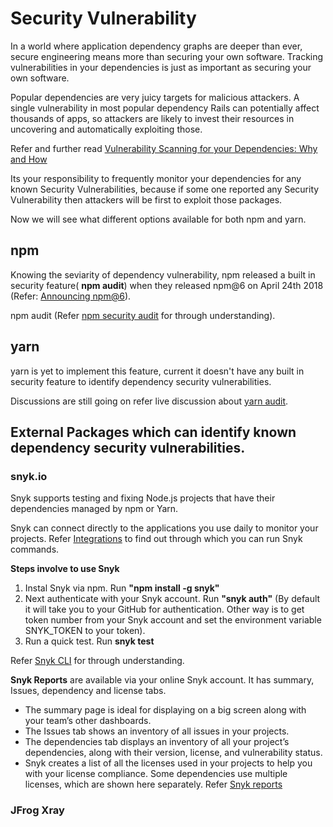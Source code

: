 # Security Vulnerability

In a world where application dependency graphs are deeper than ever, secure engineering means more than securing your own software. Tracking vulnerabilities in your dependencies is just as important as securing your own software.

Popular dependencies are very juicy targets for malicious attackers. A single vulnerability in most popular dependency Rails can potentially affect thousands of apps, so attackers are likely to invest their resources in uncovering and automatically exploiting those.

Refer and further read [Vulnerability Scanning for your Dependencies: Why and How](https://www.aptible.com/blog/vulnerability-scanning-for-your-dependencies-why-and-how/)

Its your responsibility to frequently monitor your dependencies for any known Security Vulnerabilities, because if some one reported any Security Vulnerability then attackers will be first to exploit those packages.

Now we will see what different options available for both npm and yarn. 

## npm

Knowing the seviarity of dependency vulnerability, npm released a built in security feature( **npm audit**) when they released npm@6 on April 24th 2018 (Refer: [Announcing npm@6](https://blog.npmjs.org/post/173260195980/announcing-npm6)).

npm audit (Refer [npm security audit](https://docs.npmjs.com/getting-started/running-a-security-audit) for through understanding).

## yarn

yarn is yet to implement this feature, current it doesn't have any built in security feature to identify dependency security vulnerabilities.

Discussions are still going on refer live discussion about [yarn audit](https://github.com/yarnpkg/yarn/issues/5808).

## External Packages which can identify known dependency security vulnerabilities.
### snyk.io
Snyk supports testing and fixing Node.js projects that have their dependencies managed by npm or Yarn. 

Snyk can connect directly to the applications you use daily to monitor your projects. Refer [Integrations](https://snyk.io/docs/) to find out through which you can run Snyk commands.

**Steps involve to use Snyk**
1. Instal Snyk via npm. Run **"npm install -g snyk"**
2. Next authenticate with your Snyk account. Run **"snyk auth"** (By default it will take you to your GitHub for authentication. Other way is to get token number from your Snyk account and set the environment variable SNYK_TOKEN to your token).
3. Run a quick test. Run **snyk test**

Refer [Snyk CLI](https://snyk.io/docs/using-snyk/) for through understanding.

**Snyk Reports** are available via your online Snyk account. It has summary, Issues, dependency and license tabs.
- The summary page is ideal for displaying on a big screen along with your team’s other dashboards.
- The Issues tab shows an inventory of all issues in your projects.
- The dependencies tab displays an inventory of all your project’s dependencies, along with their version, license, and vulnerability status. 
- Snyk creates a list of all the licenses used in your projects to help you with your license compliance. Some dependencies use multiple licenses, which are shown here separately.
Refer [Snyk reports](https://snyk.io/docs/reports)

### JFrog Xray



